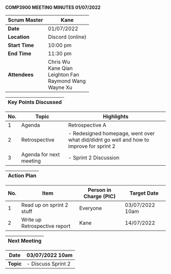**COMP3900 MEETING MINUTES 01/07/2022**

| **Scrum Master** | Kane |
|---|---|
| **Date** | 01/07/2022 |
| **Location** | Discord (online) |  
| **Start Time**| 10:00 pm |
| **End Time** | 11:30 pm |
| **Attendees** | Chris Wu <br/> Kane Qian <br/> Leighton Fan <br/> Raymond Wang <br/> Wayne Xu |

| **Key Points Discussed** |
| --- |

| **No.** | **Topic** | **Highlights** |
| --- | --- | --- |
| 1 | Agenda| Retrospective A |
| 2 | Retrospective | - Redesigned homepage, went over what did/didnt go well and how to improve for sprint 2 |
| 3 | Agenda for next meeting |- Sprint 2 Discussion |

| **Action Plan** |
| --- |

| **No.** | **Item** | **Person in Charge (PIC)** | **Target Date** |
| --- | --- | --- | --- |
| 1 | Read up on sprint 2 stuff | Everyone | 03/07/2022 10am |
| 2 | Write up Retrospective report | Kane | 14/07/2022 |

| **Next Meeting** |
|---|
 
| **Date** | 03/07/2022 10am |
|---|---|
| **Topic** | - Discuss Sprint 2 |
 
